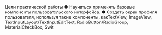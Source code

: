 Цели практической работы
● Научиться применять базовые компоненты пользовательского
интерфейса. ● Создать экран профиля пользователя, используя такие компоненты, какTextView, ImageView, TextInputLayout/TextInputEditText, RadioButton/RadioGroup, MaterialCheckBox, Swit
